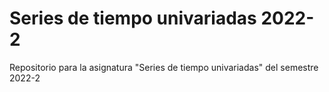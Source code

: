 # Series de tiempo univariadas 2022-2
Repositorio para la asignatura "Series de tiempo univariadas" del semestre 2022-2
